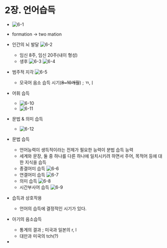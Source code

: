 # 2장. 언어습득
- ![6-1](http://i.imgur.com/oIbfOez.png)
- formation -> two mation
- 인간의 뇌 발달
![6-2](http://i.imgur.com/NUdrWWB.png)
  - 임신 8주, 임신 20주(내이 형성)
  - 생후
  ![6-3](http://i.imgur.com/QPX7WFq.png)
![6-4](http://i.imgur.com/pnTCW0u.png)

- 범주적 지각
  ![6-5](http://i.imgur.com/FmkL2wC.png)
  - 모국어 음소 습득 시기(~~8~10개월~~) ; ㄲ,ㅣ
- 어휘 습득
  - ![6-10](http://i.imgur.com/u2j1429.png)
  - ![6-11](http://i.imgur.com/v0mxE6E.png)
- 문법 & 의미 습득
  - ![6-12](http://i.imgur.com/ja5ykzf.png)
- 문법 습득
    - 언어능력이 생득적이라는 전제가 필요한 능력이 분법 습득 능력
    - 세계와 문장, 둘 중 하나를 다른 하나에 일치시키려 하면서 주어, 목적어 등에 대한 지식을 습득
    - 종결어미 습득
     ![6-6](http://i.imgur.com/eCa9huH.png)
    - 연결어미 습득
     ![6-7](http://i.imgur.com/QGlvk0s.png)
    - 의미 습득
     ![6-8](http://i.imgur.com/QC4tO9b.png)
    - 시간부사어 습득
     ![6-9](http://i.imgur.com/ybUikNB.png)
- 습득과 상호작용
  - 언어의 습득에 결정적인 시기가 있다.
- 아기의 음소습득
  - 통계의 결과 ; 미국과 일본의 r, l
  - 대만과 미국의 tch(?)
 -
